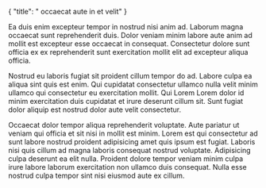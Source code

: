 {
  "title": " occaecat aute in et velit"
}

Ea duis enim excepteur tempor in nostrud nisi anim ad. Laborum magna occaecat sunt reprehenderit duis. Dolor veniam minim labore aute anim ad mollit est excepteur esse occaecat in consequat. Consectetur dolore sunt officia ex ex reprehenderit sunt exercitation mollit elit ad excepteur aliqua officia.

Nostrud eu laboris fugiat sit proident cillum tempor do ad. Labore culpa ea aliqua sint quis est enim. Qui cupidatat consectetur ullamco nulla velit minim ullamco qui consectetur eu exercitation mollit. Qui Lorem Lorem dolor id minim exercitation duis cupidatat et irure deserunt cillum sit. Sunt fugiat dolor aliquip est nostrud dolor aute velit consectetur.

Occaecat dolor tempor aliqua reprehenderit voluptate. Aute pariatur ut veniam qui officia et sit nisi in mollit est minim. Lorem est qui consectetur ad sunt labore nostrud proident adipisicing amet quis ipsum est fugiat. Laboris nisi quis cillum ad magna laboris consequat nostrud voluptate. Adipisicing culpa deserunt ea elit nulla. Proident dolore tempor veniam minim culpa irure labore laborum exercitation non ullamco duis consequat. Nulla esse nostrud culpa tempor sint nisi eiusmod aute ex cillum.